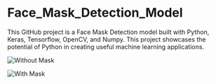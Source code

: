 # Face_Mask_Detection_Model
This GitHub project is a Face Mask Detection model built with Python, Keras, Tensorflow, OpenCV, and Numpy. This project showcases the potential of Python in creating useful machine learning applications.



![Without Mask](https://user-images.githubusercontent.com/98173137/233806836-db237952-b7d4-47da-bea9-d38027d7fcb8.png)


![With Mask](https://user-images.githubusercontent.com/98173137/233806842-14dd5055-d41f-4898-8e02-f30dfa32a255.png)
